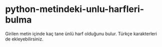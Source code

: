 # python-metindeki-unlu-harfleri-bulma
 Girilen metin içinde kaç tane ünlü harf olduğunu bulur. Türkçe karakterleri de ekleyebilirsiniz.
